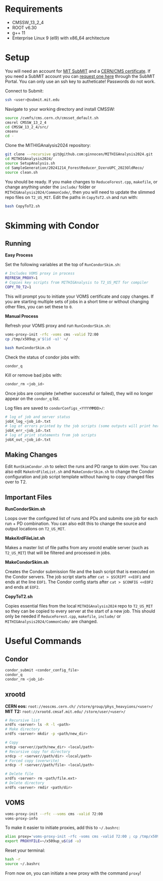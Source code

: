 # Requirements

* CMSSW_13_2_4
* ROOT v6.30
* g++ 11
* Enterprise Linux 9 (el9) with x86_64 architecture


# Setup

You will need an account for 
[MIT SubMIT](https://submit.mit.edu/submit-users-guide/index.html) and a 
[CERN/CMS certificate](https://uscms.org/uscms_at_work/computing/getstarted/get_grid_cert.shtml). 
If you need a SubMIT account you can [request one here](https://submit.mit.edu) 
through the SubMIT Portal. You can only use an ssh key to autheticate!
Passwords do not work.

Connect to Submit:
```bash
ssh <user>@submit.mit.edu
```

Navigate to your working directory and install CMSSW:
```bash
source /cvmfs/cms.cern.ch/cmsset_default.sh
cmsrel CMSSW_13_2_4
cd CMSSW_13_2_4/src/
cmsenv
cd -
```

Clone the MITHIGAnalysis2024 repository:
```bash
git clone --recursive git@github.com:ginnocen/MITHIGAnalysis2024.git
cd MITHIGAnalysis2024/
source SetupAnalysis.sh
cd SampleGeneration/20241214_ForestReducer_DzeroUPC_2023OldReco/
source clean.sh
```

You should be ready. If you make changes to `ReduceForest.cpp`, `makefile`, or 
change anything under the `include/` folder or `MITHIGAnalysis2024/CommonCode/`,
then you will need to update the slimmed repo files on `T2_US_MIT`. Edit the 
paths in `CopyToT2.sh` and run with:
```bash
bash CopyToT2.sh
```

# Skimming with Condor

## Running

**Easy Process**

Set the following variables at the top of `RunCondorSkim.sh`:
```bash
# Includes VOMS proxy in process
REFRESH_PROXY=1
# Copies key scripts from MITHIGAnalysis to T2_US_MIT for compiler
COPY_TO_T2=1
```
This will prompt you to initiate your VOMS certificate and copy changes. If you
are starting multiple sets of jobs in a short time or without changing other 
files, you can set these to `0`.

**Manual Process**

Refresh your VOMS proxy and run `RunCondorSkim.sh`:
```bash
voms-proxy-init -rfc -voms cms -valid 72:00
cp /tmp/x509up_u'$(id -u)' ~/

bash RunCondorSkim.sh
```

Check the status of condor jobs with:
```bash
condor_q
```

Kill or remove bad jobs with:
```bash
condor_rm <job_id>
```

Once jobs are complete (whether successful or failed), they will no longer
appear on the `condor_q` list.

Log files are saved to `condorConfigs_<YYYYMMDD>/`:
```bash
# log of job and server status
jobX_log_<job_id>.txt
# log of errors printed by the job scripts (some outputs will print here too)
jobX_err_<job_id>.txt
# log of print statements from job scripts
jobX_out_<job_id>.txt
```


## Making Changes

Edit `RunSkimCondor.sh` to select the runs and PD range to skim over. You can 
also edit `MakeXrdFileList.sh` and `MakeCondorSkim.sh` to change the Condor 
configuration and job script template without having to copy changed files 
over to T2.



## Important Files

**RunCondorSkim.sh**

Loops over the configured list of runs and PDs and submits one job for each
run + PD combination. You can also edit this to change the source and output 
locations on `T2_US_MIT`.

**MakeXrdFileList.sh**

Makes a master list of file paths from any xrootd enable server (such as 
`T2_US_MIT`) that will be filtered and processed in jobs.

**MakeCondorSkim.sh**

Creates the Condor submission file and the bash script that is executed on
the Condor servers. The job script starts after `cat > $SCRIPT <<EOF1` and ends
at the line `EOF1`. The Condor config starts after `cat > $CONFIG <<EOF2` and
ends at `EOF2`.

**CopyToT2.sh**

Copies essential files from the local `MITHIGAnalysis2024` repo to `T2_US_MIT`
so they can be copied to every server at the start of a new job. This should
only be needed if `ReduceForest.cpp`, `makefile`, `include/` or 
`MITHIGAnalysis2024/CommonCode/` are changed.

# Useful Commands

## Condor

```bash
condor_submit <condor_config_file>
condor_q
condor_rm <job_id>
```


## xrootd

**CERN eos:** `root://eoscms.cern.ch/` `/store/group/phys_heavyions/<user>/`
**MIT T2:** `root://xrootd.cmsaf.mit.edu/` `/store/user/<user>/`

```bash
# Recursive list
xrdfs <server> ls -R -l <path>
# Make directory
xrdfs <server> mkdir -p <path/new_dir>

# Copy
xrdcp <server//path/new_dir> <local/path>
# Recursive copy for directory
xrdcp -r <server//path/dir> <local/path>
# Forced copy (overwrite)
xrdcp -f <server//path/file> <local/path>

# Delete file
xrdfs <server> rm <path/file.ext>
# Delete directory
xrdfs <server> rmdir <path/dir>
```


## VOMS

```bash
voms-proxy-init --rfc --voms cms -valid 72:00
voms-proxy-info
```

To make it easier to initiate proxies, add this to `~/.bashrc`:
```bash
alias proxy='voms-proxy-init -rfc -voms cms -valid 72:00 ; cp /tmp/x509up_u'$(id -u)' ~/ ;'
export PROXYFILE=~/x509up_u$(id -u)
```
Reset your terminal:
```bash
hash -r
source ~/.bashrc
```
From now on, you can initiate a new proxy with the command `proxy`!
